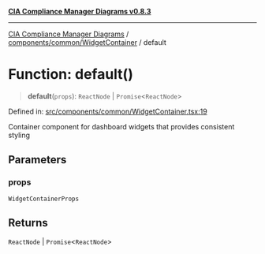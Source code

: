 [**CIA Compliance Manager Diagrams v0.8.3**](../../../../README.md)

***

[CIA Compliance Manager Diagrams](../../../../modules.md) / [components/common/WidgetContainer](../README.md) / default

# Function: default()

> **default**(`props`): `ReactNode` \| `Promise`\<`ReactNode`\>

Defined in: [src/components/common/WidgetContainer.tsx:19](https://github.com/Hack23/cia-compliance-manager/blob/368d5a1330a94df78d48c65d28962bd0f7cab363/src/components/common/WidgetContainer.tsx#L19)

Container component for dashboard widgets that provides consistent styling

## Parameters

### props

`WidgetContainerProps`

## Returns

`ReactNode` \| `Promise`\<`ReactNode`\>
